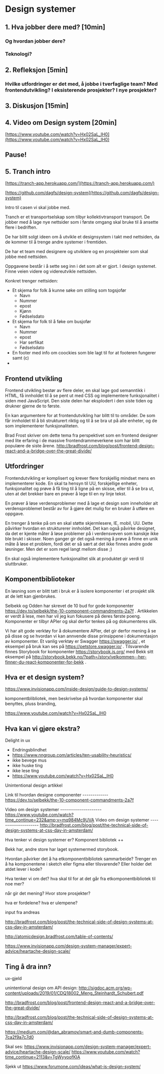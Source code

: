 

# Design systemer

## 1. Hva jobber dere med? [10min]

### Og hvordan jobber dere?

### Teknologi?

## 2. Refleksjon [5min]

### Hvilke utfordringer er det med, å jobbe i tverfaglige team? Med frontendutvikling? I eksisterende prosjekter? I nye prosjekter?

## 3. Diskusjon [15min]

## 4. Video om Design system [20min]

[https://www.youtube.com/watch?v=Hx02SaL_IH0](https://www.youtube.com/watch?v=Hx02SaL_IH0)

## Pause!

## 5. Tranch intro

[https://tranch-app.herokuapp.com/](https://tranch-app.herokuapp.com/)

[https://github.com/dagfs/design-system](https://github.com/dagfs/design-system)

Intro til casen vi skal jobbe med.

Tranch er et transportselskap som tilbyr kollektivtransport transport. De jobber med å lage nye nettsider som i første omgang skal bruke til å ansette flere i bedriften.

De har blitt solgt ideen om å utvikle et designsystem i takt med nettsiden, da de kommer til å trenge andre systemer i fremtiden.

De har et team med designere og utviklere og en prosjekteier som skal jobbe med nettsiden.

Oppgavene består i å sette seg inn i det som alt er gjort. I design systemet. Finne veien videre og videreutvikle nettsiden.

Konkret trenger nettsiden:

- Et skjema for folk å kunne søke om stilling som togsjofør
  - Navn
  - Nummer
  - epost
  - Kjønn
  - Fødselsdato
- Et skjema for folk til å føke om busjofør
  - Navn
  - Nummer
  - epost
  - Har serfikat
  - Fødselsdato
- En footer med info om coockies som ble lagt til for at footeren fungerer samt (c)
-

## Frontend utvikling

Frontend utvikling bestør av flere deler, en skal lage god semanntikk i HTML, få innholdet til å se pent ut med CSS og implementere funksjonalitet i siden med JavaScript. Den siste delen har eksplodert i den siste tiden og drukner gjerne de to første.

En kan argumentere for at frontendutvikling har blitt til to områder. De som får innholdet til å bli strukturert riktig og til å se bra ut på alle enheter, og de som implementerer funksjonaliteten.

Brad Frost skriver om dette tema fra perspektivet som en frontend designer med lite erfaring i de massive frontendrammeverkene som har blitt populære de siste årene. http://bradfrost.com/blog/post/frontend-design-react-and-a-bridge-over-the-great-divide/

## Utfordringer

Frontendutvikling er komplisert og krever flere forskjellig mindset mens en implementerer kode. En skal ta hensyn til UU, forskjellige enheter, funksjonalitet og prøve å få ting til å ligne på en skisse, eller til å se bra ut, uten at det brekker bare en prøver å lege til en ny linje tekst.

En prøver å løse verdensproblemer med å lage et design som inneholder alt verdensproblemet består av for å gjøre det mulig for en bruker å utføre en oppgave.

En trenger å tenke på om en skal støtte skjermlesere, IE, mobil, UU. Dette påvirker hvordan en strukturerer innholdet. Det kan også påvirke designet, da det er kjente måter å løse problemer på i verdensveven som kanskje ikke ble brukt i skisser. Noen ganger gir det også mening å prøve å finne en unik måte å løse et problem, fordi det er så sært at det ikke finnes andre gode løsninger. Men det er som regel langt mellom disse ;)

En skal også implementere funksjonalitet slik at produktet gir verdi til sluttbruker.

## Komponentbiblioteker

En løsning som er blitt tatt i bruk er å isolere komponenter i et prosjekt slik at de lett kan gjenbrukes.

Selbekk og Odden har skrevet de 10 bud for gode komponenter https://dev.to/selbekk/the-10-component-commandments-2a7f . Artikkelen er verdt å lese, men har vil jeg kun fokusere på deres første poeng. Komponenter er tilbyr APIer og skal derfor tenkes på og dokumenteres slik.

Vi har alt gode verktøy for å dokumentere APIer, det gir derfor mening å se på disse og se hvordan vi kan annvende disse prinsippene i dokumentasjon av komponenter. Et vanlig verktøy er Swagger https://swagger.io/ , et eksempel på bruk kan ses på https://petstore.swagger.io/ . Tilsvarende finnes Storybook for komponenter https://storybook.js.org/ med Bekk sitt eksempel på http://storybook.bekk.no/?path=/story/velkommen--her-finner-du-react-komponenter-for-bekk .

## Hva er et design system?

https://www.invisionapp.com/inside-design/guide-to-design-systems/

komponentblibliotek, men beskrivelse på hvordan komponenter skal benyttes, pluss branding,

https://www.youtube.com/watch?v=Hx02SaL_IH0

## Hva kan vi gjøre ekstra?

Delight in ux

- Endringsblindhet
- https://www.nngroup.com/articles/ten-usability-heuristics/
- ikke bevege mus
- ikke huske ting
- ikke lese ting
- https://www.youtube.com/watch?v=Hx02SaL_IH0

Unintentional design artikkel

Link til hvordan designe componenter ------------- https://dev.to/selbekk/the-10-component-commandments-2a7f

Video om design systemer --------------------- https://www.youtube.com/watch?time_continue=232&amp;v=mq984Mc9UVA
Video om design systemer --------------------- http://bradfrost.com/blog/post/the-technical-side-of-design-systems-at-css-day-in-amsterdam/

Hva tenker vi design systemer er? Komponent bibliotek ++

Bekk har, andre store har laget systemermed storybook.

Hvordan påvirker det å ha etkomponentbibliotek sammarbeide? Trenger en å ha komponentene i sketch eller figma eller tilsvarende? Eller holder det atdet lever i kode?

Hva tenker vi om det? hva skal til for at det går fra etkomponentbibliotek til noe mer?

når gir det mening? Hvor store prosjekter?

hva er fordelene? hva er ulempene?

input fra andreas

http://bradfrost.com/blog/post/the-technical-side-of-design-systems-at-css-day-in-amsterdam/

http://atomicdesign.bradfrost.com/table-of-contents/

https://www.invisionapp.com/design-system-manager/expert-advice/heartache-design-scale/

## Ting å dra inn?

ux-gjeld

unintentional design
om API design: http://sigdoc.acm.org/wp-content/uploads/2019/01/CDQ18002_Meng_Steinhardt_Schubert.pdf

http://bradfrost.com/blog/post/frontend-design-react-and-a-bridge-over-the-great-divide/

http://bradfrost.com/blog/post/the-technical-side-of-design-systems-at-css-day-in-amsterdam/

https://medium.com/@dan_abramov/smart-and-dumb-components-7ca2f9a7c7d0

Skal ses:
https://www.invisionapp.com/design-system-manager/expert-advice/heartache-design-scale/
https://www.youtube.com/watch?time_continue=2113&v=TgWyyoofKIA


Sjekk ut https://www.forumone.com/ideas/what-is-design-system/
